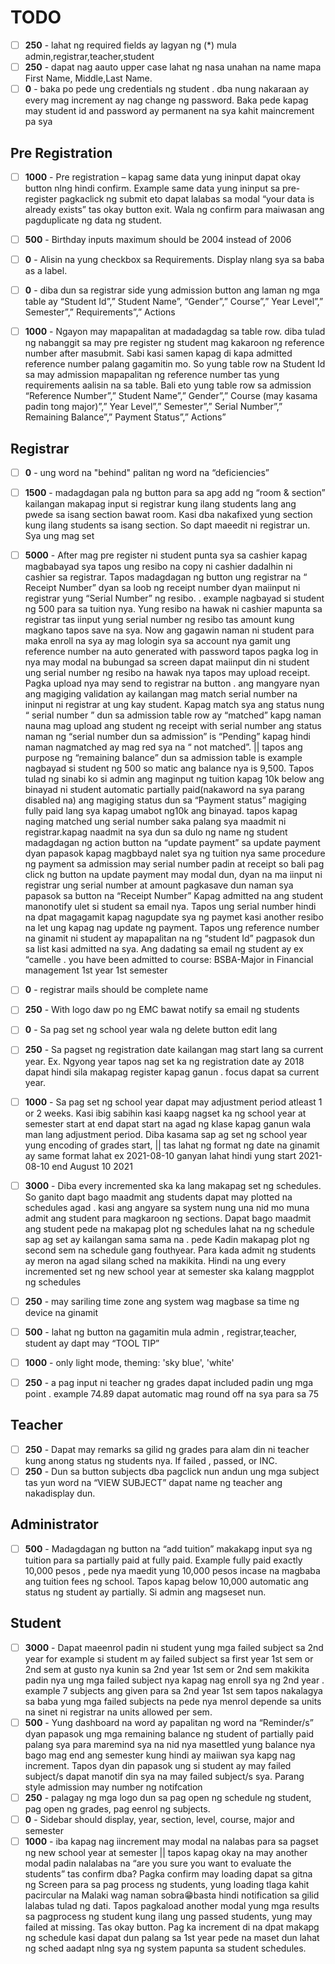 # TODO

- [ ] __250__ - lahat ng required fields ay lagyan ng (*) mula admin,registrar,teacher,student
- [ ] __250__ - dapat nag aauto upper case lahat ng nasa unahan na name mapa First Name, Middle,Last Name.
- [ ] __0__ - baka po pede ung credentials ng student . dba nung nakaraan ay every mag increment ay nag change ng password. Baka pede kapag may student id and password ay permanent na sya kahit maincrement pa sya

## Pre Registration

- [ ] __1000__ - Pre registration – kapag same data yung ininput dapat okay button nlng hindi confirm. Example same data yung ininput sa pre-register pagkaclick ng submit eto dapat lalabas sa modal “your data is already exists” tas okay button exit. Wala ng confirm para maiwasan ang pagduplicate ng data ng student.
- [ ] __500__ - Birthday inputs maximum should be 2004 instead of 2006
- [ ] __0__ - Alisin na yung checkbox sa Requirements. Display nlang sya sa baba as a label.

- [ ] __0__ - diba dun sa registrar side yung admission button ang laman ng mga table ay “Student Id”,” Student Name”, “Gender”,” Course”,” Year Level”,” Semester”,” Requirements”,” Actions
- [ ] __1000__ - Ngayon may mapapalitan at madadagdag sa table row. diba tulad ng nabanggit sa may pre register ng student mag kakaroon ng reference number after masubmit. Sabi kasi samen kapag di kapa admitted reference number palang gagamitin mo. So yung table row na Student Id sa may admission mapapalitan ng reference number tas yung requirements aalisin na sa table. Bali eto yung table row sa admission “Reference Number”,” Student Name”,” Gender”,” Course (may kasama padin tong major)”,” Year Level”,” Semester”,” Serial Number”,” Remaining Balance”,” Payment Status”,” Actions”

## Registrar

- [ ] __0__ - ung word na "behind" palitan ng word na “deficiencies”
- [ ] __1500__ - madagdagan pala ng button para sa apg add ng “room & section” kailangan makapag input si registrar kung ilang students lang ang pwede sa isang section bawat room. Kasi dba nakafixed yung section kung ilang students sa isang section. So dapt maeedit ni registrar un. Sya ung mag set

- [ ] __5000__ - After mag pre register ni student punta sya sa cashier kapag magbabayad sya tapos ung resibo na copy ni cashier dadalhin ni cashier sa registrar. Tapos madagdagan ng button ung registrar na “ Receipt Number” dyan sa loob ng receipt number dyan maiinput ni registrar yung “Serial Number” ng resibo. . example nagbayad si student ng 500 para sa tuition nya. Yung resibo na hawak ni cashier mapunta sa registrar tas iinput yung serial number ng resibo tas amount kung magkano tapos save na sya. Now ang gagawin naman ni student para maka enroll na sya ay mag lologin sya sa account nya gamit ung reference number na auto generated with password tapos pagka log in nya may modal na bubungad sa screen dapat maiinput din ni student ung serial number ng resibo na hawak nya tapos may upload receipt. Pagka upload nya may send to registrar na button . ang mangyare nyan ang magiging validation ay kailangan mag match serial number na ininput ni registrar at ung kay student. Kapag match sya ang status nung “ serial number ” dun sa admission table row ay “matched” kapg naman nauna mag upload ang student ng receipt with serial number ang status naman ng “serial number dun sa admission” is “Pending” kapag hindi naman nagmatched ay mag red sya na “ not matched”. || tapos ang purpose ng “remaining balance” dun sa admission table is example nagbayad si student ng 500 so matic ang balance nya is 9,500. Tapos tulad ng sinabi ko si admin ang maginput ng tuition kapag 10k below ang binayad ni student automatic partially paid(nakaword na sya parang disabled na) ang magiging status dun sa “Payment status” magiging fully paid lang sya kapag umabot ng10k ang binayad.  tapos  kapag naging matched ung serial number saka palang sya maadmit ni registrar.kapag naadmit na sya dun sa dulo ng name ng student madagdagan ng action button na “update payment” sa update payment dyan papasok kapag magbbayd nalet sya ng tuition nya same procedure ng payment sa admission may serial number padin at receipt so bali pag click ng button na update payment may modal dun, dyan na ma iinput ni registrar ung serial number at amount pagkasave dun naman sya papasok sa button na “Receipt Number” Kapag admitted na ang student manonotify ulet si student sa email nya. Tapos ung serial number hindi na dpat magagamit kapag nagupdate sya ng paymet kasi another resibo na let ung kapag nag update ng payment. Tapos ung reference number na ginamit ni student ay mapapalitan na ng “student Id” pagpasok dun sa list kasi admitted na sya. Ang dadating sa email ng student ay ex “camelle . you have been admitted to course: BSBA-Major in Financial management 1st year 1st semester

- [ ] __0__ - registrar mails should be complete name
- [ ] __250__ - With logo daw po ng EMC bawat notify sa email ng students
- [ ] __0__ - Sa pag set ng school year wala ng delete button edit lang
- [ ] __250__ - Sa pagset ng registration date kailangan mag start lang sa current year. Ex. Ngyong year tapos nag set ka ng registration date ay 2018 dapat hindi sila makapag register kapag ganun . focus dapat sa current year.
- [ ] __1000__ - Sa pag set ng school year dapat may adjustment period atleast 1 or 2 weeks.  Kasi ibig sabihin kasi kaapg nagset ka ng school year at semester start at end dapat start na agad ng klase kapag ganun wala man lang adjustment period. Diba kasama sap ag set ng school year yung encoding of grades start, || tas lahat ng format ng date na ginamit ay same format lahat ex 2021-08-10 ganyan lahat hindi yung start 2021-08-10   end August 10 2021
- [ ] __3000__ - Diba every incremented ska ka lang makapag set ng schedules. So ganito dapt bago maadmit ang students dapat may plotted na schedules agad . kasi ang angyare sa system nung una nid mo muna admit ang student para magkaroon ng sections. Dapat bago maadmit ang student pede na makapag plot ng schedules lahat na ng schedule sap ag set ay kailangan sama sama na . pede Kadin makapag plot ng second sem na schedule gang fouthyear. Para kada admit ng students ay meron na agad silang sched na makikita. Hindi na ung every incremented set ng new school year at semester ska kalang magpplot ng schedules
- [ ] __250__ - may sariling time zone ang system wag magbase sa time ng device na ginamit
- [ ] __500__ - lahat ng button na gagamitin mula admin , registrar,teacher, student ay dapt may “TOOL TIP”
- [ ] __1000__ - only light mode, theming: 'sky blue', 'white'
- [ ] __250__ - a pag input ni teacher ng grades dapat included padin ung mga point . example 74.89 dapat automatic mag round off na sya para sa 75

## Teacher

- [ ] __250__ - Dapat may remarks sa gilid ng grades para alam din ni teacher kung anong status ng students nya. If failed , passed, or INC.
- [ ] __250__ - Dun sa button subjects dba pagclick nun andun ung mga subject tas yun word na “VIEW SUBJECT” dapat name ng teacher ang nakadisplay dun.

## Administrator

- [ ] __500__ - Madagdagan ng button na “add tuition” makakapg input sya ng tuition para sa partially paid at fully paid. Example fully paid exactly 10,000 pesos , pede nya maedit yung 10,000 pesos incase na magbaba ang tuition fees ng school. Tapos  kapag below 10,000 automatic ang status ng student ay partially. Si admin ang magseset nun.

## Student

- [ ] __3000__ - Dapat maeenrol padin ni student yung mga failed subject sa 2nd year for example si student m ay failed subject sa first year 1st sem or 2nd sem at gusto nya kunin sa 2nd year 1st sem or 2nd sem makikita padin nya ung mga failed subject nya kapag nag enroll sya ng 2nd year . example 7 subjects ang given para sa 2nd year 1st sem tapos nakalagya sa baba yung mga failed subjects na pede nya menrol depende sa units na sinet ni registrar na units allowed per sem.
- [ ] __500__ - Yung dashboard na word ay papalitan ng word na “Reminder/s” dyan papasok ung mga remaining balance ng student of partially paid palang sya para maremind sya na nid nya masettled yung balance nya bago mag end ang semester kung hindi ay maiiwan sya kapg nag increment. Tapos dyan din papasok ung si student ay may failed subject/s dapat manotif din sya na may failed subject/s sya. Parang style admission may number ng notifcation
- [ ] __250__ - palagay ng mga logo dun sa pag open ng schedule ng student, pag open ng grades, pag eenrol ng subjects.
- [ ] __0__ - Sidebar should display, year, section, level, course, major and semester
- [ ] __1000__ - iba kapag nag iincrement may modal na nalabas para sa pagset ng new school year at semester || tapos kapag okay na may another modal padin nalalabas na “are you sure you want to evaluate the students” tas confirm dba? Pagka confirm may loading dapat sa gitna ng Screen para sa pag process ng students, yung loading tlaga kahit pacircular na Malaki wag naman sobra😁basta hindi notification sa gilid lalabas tulad ng dati. Tapos pagkaload another modal yung mga results sa pagprocess ng student kung ilang ung passed students, yung may failed at missing. Tas okay button. Pag ka increment di na dpat makapg ng schedule kasi dapat dun palang sa 1st year pede na maset dun lahat ng sched aadapt nlng sya ng system papunta sa student schedules.
